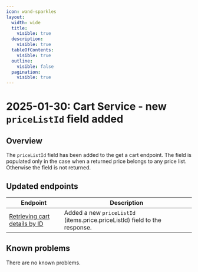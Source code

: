 ```yaml
---
icon: wand-sparkles
layout:
  width: wide 
  title:
    visible: true
  description:
    visible: true
  tableOfContents:
    visible: true
  outline:
    visible: false
  pagination:
    visible: true
---
```


# 2025-01-30: Cart Service - new `priceListId` field added

## Overview

The `priceListId` field  has been added to the get a cart endpoint. The field is populated only in the case when a returned price belongs to any price list. Otherwise the field is not returned.

## Updated endpoints

| Endpoint                                                                 | Description                                                    |
| ----------------------------------------------------------------------   | ---------------------------------------------------------------|
| [Retrieving cart details by ID](https://developer.emporix.io/api-references/api-guides/checkout/cart/api-reference/carts#get-cart-tenant-carts-cartid) | Added a new `priceListId` (items.price.priceListId) field to the response.                                     |

## Known problems

There are no known problems.